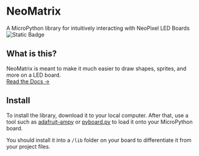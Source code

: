 
# NeoMatrix
A MicroPython library for intuitively interacting with NeoPixel LED Boards<br>
![Static Badge](https://img.shields.io/badge/language-micropython-blue)

## What is this?
NeoMatrix is meant to make it much easier to draw shapes, sprites, and more on a LED board.<br>
[Read the Docs →](https://micropython.org)

## Install
To install the library, download it to your local computer. After that, use a tool such as [adafruit-ampy](https://github.com/scientifichackers/ampy) or [pyboard.py](https://github.com/micropython/micropython/blob/master/tools/pyboard.py) to load it onto your MicroPython board.

You should install it into a `/lib` folder on your board to differentiate it from your project files.
